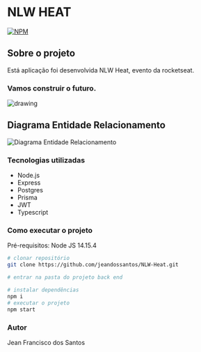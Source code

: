 # NLW HEAT

[![NPM](https://img.shields.io/npm/l/react)](https://github.com/jeandossantos/NLW-Heat/blob/master/LICENSE) 
## Sobre o projeto

Está aplicação foi desenvolvida NLW Heat, evento da rocketseat.

### Vamos construir o futuro.
<img src="https://github.com/jeandossantos/assets/blob/master/nlw%20Heat/NLWHEAT%20-%201400x900.png" alt="drawing"/>

## Diagrama Entidade Relacionamento

![Diagrama Entidade Relacionamento](https://github.com/jeandossantos/assets/blob/master/nlw6/Untitled%20Diagram.png)

### Tecnologias utilizadas

- Node.js
- Express
- Postgres
- Prisma
- JWT
- Typescript

### Como executar o projeto

Pré-requisitos: Node JS 14.15.4

```bash
# clonar repositório
git clone https://github.com/jeandossantos/NLW-Heat.git

# entrar na pasta do projeto back end

# instalar dependências
npm i
# executar o projeto
npm start
```

### Autor

Jean Francisco dos Santos
